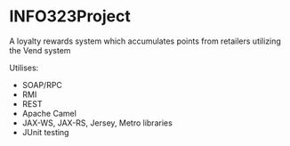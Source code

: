 # INFO323Project

A loyalty rewards system which accumulates points from retailers utilizing the Vend system

Utilises:
- SOAP/RPC
- RMI
- REST
- Apache Camel
- JAX-WS, JAX-RS, Jersey, Metro libraries
- JUnit testing
